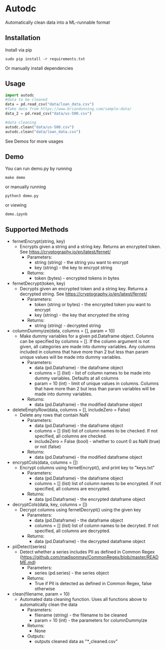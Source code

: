Autodc
===========

Automatically clean data into a ML-runnable format 

Installation
-------
Install via pip

    sudo pip install -r requirements.txt

Or manually install dependencies

Usage
------

```python    
import autodc
#data to be cleaned
data = pd.read_csv("data/loan_data.csv")
#fake data from https://www.briandunning.com/sample-data/
data_2 = pd.read_csv("data/us-500.csv")

#data cleaning
autodc.clean("data/us-500.csv")
autodc.clean("data/loan_data.csv")
```
    
See Demos for more usages 

Demo
------    

You can run demo.py by running

    make demo

or manually running

    python3 demo.py

or viewing 

    demo.ipynb


Supported Methods
-----------------------------

- fernetEncrypt(string, key)
    - Encrypts given a string and a string key. Returns an encrypted token. See https://cryptography.io/en/latest/fernet/
      - Parameters:
        -   string (string) - the string you want to encrypt
        -   key (string) - the key to encrypt string
      -   Returns:
          -   token (bytes) - encrypted tokens in bytes
- fernetDecrypt(token, key)
    - Decrypts given an encrypted token and a string key. Returns a decrypted string. See https://cryptography.io/en/latest/fernet/
      - Parameters:
        -   token (string or bytes) - the encrypted token you want to encrypt
        -   key (string) - the key that encrypted the string
      -   Returns:
          -   string (string) - decrypted string
- columnDummyize(data, columns = [], param = 10)
    - Make dummy variables for a given pd.Dataframe object. Columns can be specified by columns = []. If the column argument is not given, all categories are made into dummy variables. Any columns included in columns that have more than 2 but less than param unique values will be made into dummy variables.
      - Parameters:
        - data (pd.Dataframe) - the dataframe object
        - columns = [] (list) - list of column names to be made into dummy variables. Defaults at all columns
        - param = 10 (int) - limit of unique values in columns. Columns that have more than 2 but less than param variables will be made into dummy variables.
      - Returns:
        - data (pd.Dataframe) - the modified dataframe object
- deleteEmptyRow(data, columns = [], includeZero = False)
  - Delete any rows that contain NaN
    - Parameters:
      - data (pd.Dataframe) - the dataframe object
      - columns = [] (list) list of column names to be checked. If not specified, all columns are checked.
      - includeZero = False (bool) - whether to count 0 as NaN (true) or not (false)
    - Returns:
      - data (pd.Dataframe) - the modified dataframe object 
- encryptCols(data, columns = [])
  - Encrypt columns using fernetEncrypt(), and print key to "keys.txt"
    - Parameters:
      - data (pd.Dataframe) - the dataframe object
      - columns = [] (list) list of column names to be encrypted. If not specified, all columns are encrypted.
    - Returns:
      - data (pd.Dataframe) - the encrypted dataframe object
- decryptCols(data, key, columns = [])
  - Decrypt columns using fernetDecrypt() using the given key
    - Parameters:
      - data (pd.Dataframe) - the dataframe object
      - columns = [] (list) list of column names to be decryted. If not specified, all columns are decrypted.
    - Returns:
      - data (pd.Dataframe) - the decrypted dataframe object
- piiDetect(series)
  - Detect whether a series includes PII as defined in Common Regex (https://github.com/madisonmay/CommonRegex/blob/master/README.md)
    - Parameters:
      - series (pd.series) - the series object
    - Returns:
      - True if PII is detected as defined in Common Regex, false otherwise
- clean(filename, param = 10)  
  - Automated data cleaning function. Uses all functions above to automatically clean the data
    - Parameters:
      - filename (string) - the filename to be cleaned
      - param = 10 (int) - the parameters for columnDummyize
    - Returns:
      - None
    - Outputs:
      - outputs cleaned data as "*_cleaned.csv"